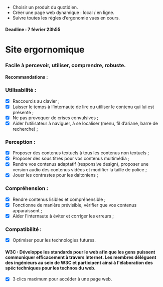 - Choisir un produit du quotidien.
- Créer une page web dynamique : local / en ligne.
- Suivre toutes les règles d’ergonomie vues en cours.
#### Deadline : 7 février 23h55

# Site ergornomique

### Facile à percevoir, utiliser, comprendre, robuste.
#### Recommandations :

### Utilisabilité :
* [X] Raccourcis au clavier ;
* [X] Laisser le temps à l’internaute de lire ou utiliser le contenu qui lui est présenté ;
* [X] Ne pas provoquer de crises convulsives ;
* [X] Aider l’utilisateur à naviguer, à se localiser (menu, fil d’ariane, barre de recherche) ;

### Perception :
* [X] Proposer des contenus textuels à tous les contenus non textuels ;
* [X] Proposer des sous titres pour vos contenus multimédia ;
* [X] Rendre vos contenus adaptatif (responsive design), proposer une version audio des contenus vidéos et modifier la taille de police ;
* [X] Jouer les contrastes pour les daltoniens ;
			
### Compréhension :
* [X] Rendre contenus lisibles et compréhensible ;
* [X] Fonctionne de manière prévisible, vérifier que vos contenus apparaissent ;
* [X] Aider l'internaute à éviter et corriger les erreurs ;

### Compatibilité :
* [X] Optimiser pour les technologies futures.

#### W3C : Développe les standards pour le web afin que les gens puissent communiquer efficacement à travers Internet. Les membres délèguent des ingénieurs au sein de W3C et participent ainsi à l'élaboration des spéc techniques pour les technos du web.

* [X] 3 clics maximum pour accéder à une page web.
